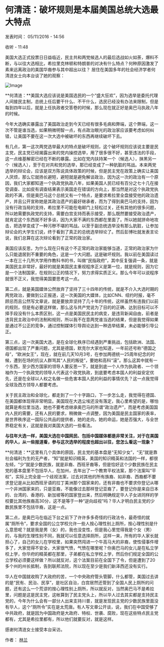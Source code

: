 # 何清涟：破坏规则是本届美国总统大选最大特点

发表时间： 05/11/2016 - 14:56

收听 - 11:48

美国大选正式投票日日益临近，民主共和两党候选人的最后选战如火如荼，爆料不断，与以往大选相比，希拉里克林顿和特朗普的对决有什么特点？何种原因激发了素来远离政治的美国华裔参与其中超出以往？ 居住在美国多年的社会经济学者何清涟女士向本台谈了她的观察：

![Image](https://s.rfi.fr/media/display/f023fe4a-155b-11ea-a9e2-005056bf7c53/w:980/p:16x9/main-image_3_0.png)

**何清涟：**美国大选应该说是美国选民的一个“盛大狂欢”，因为选举是委托代理人间接民主制，总统上任后要干什么、不干什么，选民已经没有办法来限制，但是每到四年以后，就是上任执政者交答卷的时候，那么现在就正好是奥巴马执政八年的时候。

今年大选确实暴露出了美国政治走到今天已经有很多毛病和弊端，这个弊端，这一次不管是谁当选，如果稍微明智一点，有点政治眼光的政治家应该要考虑如何纠错，让美国不要在这一次大选中被破坏的东西再继续破坏下去。

有几点，第一这次两党选举最大的特点是破坏规则，这个破坏规则应该说主要是民主党，民主党已经揭露出来的党内操控选举，用了很多很不好，甚至违法的手段，这一点维基解密已经在不断的暴露。比如在党内扶持某一个（候选人），抹黑另一个（候选人），至于在对共和党的选举，那已经变成了一种肮脏的骂战。本来两党选举的辩论会，应该是双方陈说具体政策的时候，但是民主党在政策上确实让美国人厌烦，那么它就扬长避短，避短就是避免解谈政治，因为这一次的政治有一个原因，我们大家都知道一个执政党执政八年，如果美国人民已经有百分之七十几在接受调查、比如皮有调查结果表示美国走在错误的方向上，那当然是对这个执政党执政的不满，但是奥巴马这个总统又有一个特点，是要求希拉里全盘接受他的政治遗产，并且公开宣称她是其政治遗产的最好继承者，而为了得到奥巴马的支持，因为没有行政当局的支持，希拉里不可能在电邮门上轻松过关，还有其他的很多问题，所以她需要执政党的支持，需要白宫支持而表示接受，那么既然要接受政治遗产，就肯定这个东西就不好多谈，因为大家不满的东西都在里面了。所以她就拼命地攻击，把选举变成了一种污秽不堪的骂战。以至于副总统选举没有那么肮脏，让参加辩论会的大学生们说，终于看到了真正的总统选举辩论了。然后彭博社就发表言论说，我们总算在这次辩论看到了正常的政治家。

美国应该反思，为什么现在只有这个不正常的政治家能够当道，正常的政治家为什么只能退居到不重要的角色，这是一个大问题。这是破坏规则。我以前在美国读过一本在三十几所大学用作教科书的书，叫做“民指政府”，其中反复强调一条，就是美国民主非常好，最好的就是美国民主重视程序正义是第一位，就是规则，因为它是一个法制国家，在规则公正的情况下，努力求得实质正义。那么今年可以说程序就很不正义，我觉得美国要思考这一点。

第二点，就是美国媒体公然放弃了坚持了三十四年的传统，就是不介入大选时期的两党政治，要做到公正报道，这一次美国的大媒体，比如CNN、纽约时报，毫不顾忌而且公然写文章说，就是要放弃坚持了几十年的传统，这样虽然有违我们以前的规则，但是有必要这样做，那么这与共产党说为了目的的正确、达到目标可以不择手段没有什么本质区别，这一点是美国民民主的病变，是违背新闻自由，前者是违背民主政治中的法制和规则，所以我不在意两党谁当选的结果，但是我觉得如果是通过不公正的竞争，通过控制媒体引导舆论达到一种选举结果，未必能够引导公正。

第三点，这一次美国大选，是在全球化秩序已经遇到严重挑战，包括欧洲、法国、德国都出现了严重问题，尤其是德国，默克尔大家也知道，一年前还号称“德国之母”，“欧洲女王”，现在，就在前几天10月3号，在参加两德统一25周年纪念的时候，遭到在场的抗议人群骂其“人民的叛徒”，要她和高科“滚”。那么这其中就有一个东西，至少西方国家的领导人要反思一下，就是到底一个人作为执政者、一个领袖作为一个执政党的领导人代表这个政党执政，到底要考虑本国人的利益安定优先，还是在全球以人权之名做一些危害本国人民的利益的事情优先？这一点我觉得全球及西方领导人都要考虑。

关于民主政治和全球化，都走到了一个十字路口，下一步怎么走，我觉得在德国、在美国都体现得非常明显。美国现在大选尘埃还没有落定，我心里希望的是，哪怕就算是希拉里当选，她也不要考虑继承奥巴马的所谓“政治遗产”，而是考虑美国国内人民的需要，还有人民的要求，稍微做一点调整，因为美国是民主国家的表率，是世界秩序这一国际公共品的提供者，她的走向，她的命运，她是否强大，与全世界稳定有关，这就是我对美国大选的一些看法。

**与往年大选一样，美国大选在中国网民、包括中国媒体都是非常关注，对于在美国的华人，从一些报道看，参与这次选举的程度也超出以往，您怎么看这一现象？**

**何清涟：**这里有几个具体的原因，民主党的基本盘是“无知少女”，“无”就是靠社会福利为生的无产者，“知”就是知识精英，美国的知识精英和法国的一样，都很左倾，“少”就是少数民族，就是非裔、西班牙裔等，但是恰好这个少数民族在民主党的基本盘里不包括华人，在加州，去年出了一个教育平权法案，那个法案叫“平权”，实际上完全是一个歧视法案，过去对其他的所有族裔、如非裔、西裔都不要求登记是从比如西班牙语的拉丁美洲那个国家来的，还有非裔也不要求你登记从哪一个非洲国家来的，只是亚裔，不能像过去那样登记亚裔了，要登记你是来自日本的、台湾的、香港的、新加坡等的国家登出来，然后明确规定华人子女进同样的学校要比其他族裔高30分，这不是等于一种“逆向歧视”吗？华人才明白民主党的少数民族里不包括华裔，这是一点。

第二点，是奥巴马在临近下台之前下了许许多多奇怪的行政法令，最奇怪的就属“厕所令”，要求全国的公立学校允许一些人按心理性别上厕所，按心理性别是什么意思呢？就是我是男（女）的，我也没变性，但是我心里觉得我是个女（男）的，与我的生理性别不同，我就可以任意选择厕所，这样一来，所有的华人家长就担心了，自己的女儿在学校里，如果突然闯进一个牛高马大的非裔，使性侵事件增多了，大家觉得不安全，大家很气愤，气愤在哪里呢？你奥巴马的女儿是在私立学校上学，你华府的精英都在那里，子弟都在私立学校上学，然后你们规定全国的公立学校必须要这样做？所以就反对，这个法案目前在全国下了令，但是遭到了20多个州的州长抵制，告到联邦法院，所以现在至少是我们新泽西还没有实行。

华人在中国就收购了大政府的苦，一个中央政府管头管脚，什么都管，美国过去讲的是“民有、民治、民享”，是社区自治，白宫居然还管到了全国人民上厕所的问题，还有这么一个荒谬的按心理性别上厕所，所以就反对，当然奥巴马不是希拉里，问题是这是民主党，这帐算到了民主党头上，所以华人过去其实都是支持民主党的，今年为什么会有一部分人出来支持川普，就是发现民主党的少数民族里面没有华人，这个“厕所令”实在是太荒唐。有人写文章公开谈，说，我们在中国受够了中共政府，就是因为中国政府是大政府、特权、世袭、腐败，现在这些特点民主党都有，尤其是希拉里都有，所以他们就要反对，就是这样。

感谢何清涟女士接受本台采访。

作者： [林兰](/cn/%E4%BD%9C%E8%80%85/%E6%9E%97%E5%85%B0/ "林兰")